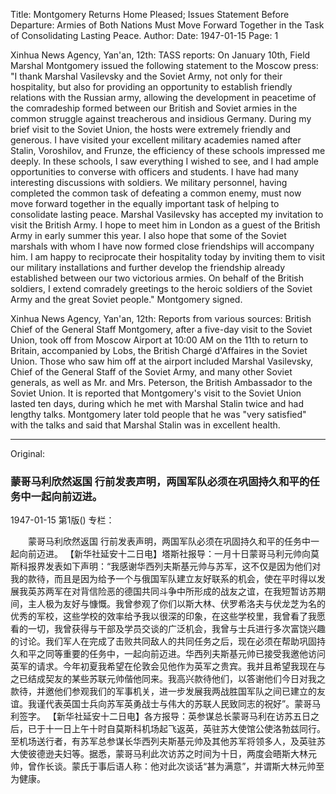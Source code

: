 Title: Montgomery Returns Home Pleased; Issues Statement Before Departure: Armies of Both Nations Must Move Forward Together in the Task of Consolidating Lasting Peace.
Author:
Date: 1947-01-15
Page: 1

Xinhua News Agency, Yan'an, 12th: TASS reports: On January 10th, Field Marshal Montgomery issued the following statement to the Moscow press: "I thank Marshal Vasilevsky and the Soviet Army, not only for their hospitality, but also for providing an opportunity to establish friendly relations with the Russian army, allowing the development in peacetime of the comradeship formed between our British and Soviet armies in the common struggle against treacherous and insidious Germany. During my brief visit to the Soviet Union, the hosts were extremely friendly and generous. I have visited your excellent military academies named after Stalin, Voroshilov, and Frunze, the efficiency of these schools impressed me deeply. In these schools, I saw everything I wished to see, and I had ample opportunities to converse with officers and students. I have had many interesting discussions with soldiers. We military personnel, having completed the common task of defeating a common enemy, must now move forward together in the equally important task of helping to consolidate lasting peace. Marshal Vasilevsky has accepted my invitation to visit the British Army. I hope to meet him in London as a guest of the British Army in early summer this year. I also hope that some of the Soviet marshals with whom I have now formed close friendships will accompany him. I am happy to reciprocate their hospitality today by inviting them to visit our military installations and further develop the friendship already established between our two victorious armies. On behalf of the British soldiers, I extend comradely greetings to the heroic soldiers of the Soviet Army and the great Soviet people." Montgomery signed.

Xinhua News Agency, Yan'an, 12th: Reports from various sources: British Chief of the General Staff Montgomery, after a five-day visit to the Soviet Union, took off from Moscow Airport at 10:00 AM on the 11th to return to Britain, accompanied by Lobs, the British Chargé d'Affaires in the Soviet Union. Those who saw him off at the airport included Marshal Vasilevsky, Chief of the General Staff of the Soviet Army, and many other Soviet generals, as well as Mr. and Mrs. Peterson, the British Ambassador to the Soviet Union. It is reported that Montgomery's visit to the Soviet Union lasted ten days, during which he met with Marshal Stalin twice and had lengthy talks. Montgomery later told people that he was "very satisfied" with the talks and said that Marshal Stalin was in excellent health.



<hr /> 

Original: 


### 蒙哥马利欣然返国  行前发表声明，两国军队必须在巩固持久和平的任务中一起向前迈进。

1947-01-15
第1版()
专栏：

　　蒙哥马利欣然返国
    行前发表声明，两国军队必须在巩固持久和平的任务中一起向前迈进。
    【新华社延安十二日电】塔斯社报导：一月十日蒙哥马利元帅向莫斯科报界发表如下声明：“我感谢华西列夫斯基元帅与苏军，这不仅是因为他们对我的款待，而且是因为给予一个与俄国军队建立友好联系的机会，使在平时得以发展我英苏两军在对背信险恶的德国共同斗争中所形成的战友之谊，在我短暂访苏期间，主人极为友好与慷慨。我曾参观了你们以斯大林、伏罗希洛夫与伏龙芝为名的优秀的军校，这些学校的效率给予我以很深的印象，在这些学校里，我曾看了我愿看的一切，我曾获得与干部及学员交谈的广泛机会，我曾与士兵进行多次富饶兴趣的讨论。我们军人在完成了击败共同敌人的共同任务之后，现在必须在帮助巩固持久和平之同等重要的任务中，一起向前迈进。华西列夫斯基元帅已接受我邀他访问英军的请求。今年初夏我希望在伦敦会见他作为英军之贵宾。我并且希望我现在与之已结成契友的某些苏联元帅偕他同来。我高兴款待他们，以答谢他们今日对我之款待，并邀他们参观我们的军事机关，进一步发展我两战胜国军队之间已建立的友谊。我谨代表英国士兵向苏军英勇战士与伟大的苏联人民致同志的祝好”。蒙哥马利签字。
    【新华社延安十二日电】各方报导：英参谋总长蒙哥马利在访苏五日之后，已于十一日上午十时自莫斯科机场起飞返英，英驻苏大使馆公使洛勃兹同行。至机场送行者，有苏军总参谋长华西列夫斯基元帅及其他苏军将领多人，及英驻苏大使彼德逊夫妇等。据悉，蒙哥马利此次访苏之时间为十日，两度会晤斯大林元帅，曾作长谈。蒙氏于事后语人称：他对此次谈话“甚为满意”，并谓斯大林元帅至为健康。
